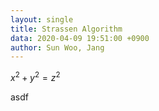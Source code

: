 ```yaml
---
layout: single
title: Strassen Algorithm
data: 2020-04-09 19:51:00 +0900
author: Sun Woo, Jang
---
```


$x^2 + y^2 = z^2$

asdf